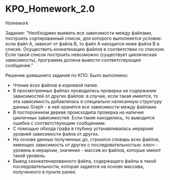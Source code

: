 # KPO_Homework_2.0
Homework


Задание: "Необходимо выявить все зависимости между файлами, построить сортированный список, для которого выполняется условие: если файл А, зависит от файла В, то файл А находится ниже файла В в списке.
Осуществить конкатенацию файлов в соответствии со списком. Если такой список построить невозможно (существует циклическая зависимость), программа должна вывести соответствующее сообщение."


Решение домашнего задания по КПО:
Было выполнено:
- Чтение всех файлов в корневой папке.
- В просмотренных файлах проводилась проверка на содержание зависимостей от других файлов: в случае, если такая имеется, то эта зависимость добавлялась в специально написанную структуру данных Graph - в ней хранятся все зависимости между файлами.
- В постороенном дереве происходила проверка на наличие цикличных зависимостей. Если такие находились, то выводится ошибка с соответствующим сообщением.
- С помощью обхода графа в глубину устанавливалась иерархия уровней зависимости файла от других.
- На основе данных полученных до, строился словарь всех файлов, имеющих зависимость от других с последовательностью: ключ - уровень в иерархии, значение - массив из файлов, которые имеют такой уровень.
- Вывод сконкатенированного файла, содержащего файлы в такой последовательности, которая задается на основе массива, полученного в пункте ранее.
